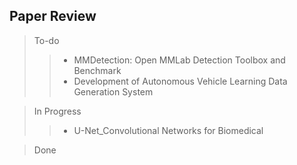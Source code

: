 ## Paper Review

> To-do
>> * MMDetection: Open MMLab Detection Toolbox and Benchmark
>> * Development of Autonomous Vehicle Learning Data Generation System

> In Progress
>> * U-Net_Convolutional Networks for Biomedical

> Done